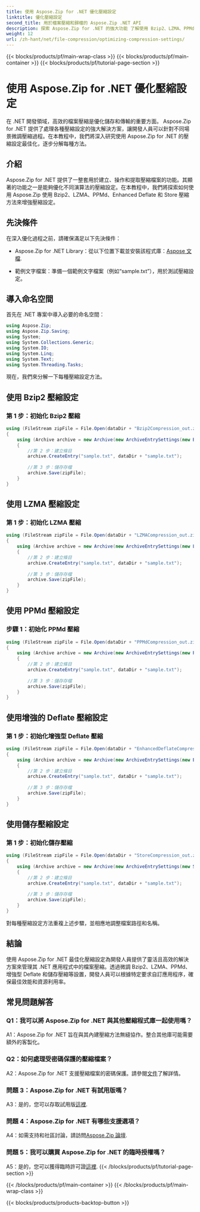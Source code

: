 ```yaml
---
title: 使用 Aspose.Zip for .NET 優化壓縮設定
linktitle: 優化壓縮設定
second_title: 用於檔案壓縮和歸檔的 Aspose.Zip .NET API
description: 探索 Aspose.Zip for .NET 的強大功能 了解使用 Bzip2、LZMA、PPMd、增強型 Deflate 和 Store 方法逐步優化壓縮設定。透過高效的檔案壓縮增強您的 .NET 應用程式。
weight: 12
url: /zh-hant/net/file-compression/optimizing-compression-settings/
---
```


{{< blocks/products/pf/main-wrap-class >}}
{{< blocks/products/pf/main-container >}}
{{< blocks/products/pf/tutorial-page-section >}}

# 使用 Aspose.Zip for .NET 優化壓縮設定

在 .NET 開發領域，高效的檔案壓縮是優化儲存和傳輸的重要方面。 Aspose.Zip for .NET 提供了處理各種壓縮設定的強大解決方案，讓開發人員可以針對不同場景微調壓縮過程。在本教程中，我們將深入研究使用 Aspose.Zip for .NET 的壓縮設定最佳化，逐步分解每種方法。

## 介紹

Aspose.Zip for .NET 提供了一整套用於建立、操作和提取壓縮檔案的功能。其顯著的功能之一是能夠優化不同演算法的壓縮設定。在本教程中，我們將探索如何使用 Aspose.Zip 使用 Bzip2、LZMA、PPMd、Enhanced Deflate 和 Store 壓縮方法來增強壓縮設定。

## 先決條件

在深入優化過程之前，請確保滿足以下先決條件：

-  Aspose.Zip for .NET Library：從以下位置下載並安裝該程式庫：[Aspose 文檔](https://reference.aspose.com/zip/net/).

- 範例文字檔案：準備一個範例文字檔案（例如“sample.txt”），用於測試壓縮設定。

## 導入命名空間

首先在 .NET 專案中導入必要的命名空間：

```csharp
using Aspose.Zip;
using Aspose.Zip.Saving;
using System;
using System.Collections.Generic;
using System.IO;
using System.Linq;
using System.Text;
using System.Threading.Tasks;
```

現在，我們來分解一下每種壓縮設定方法。

## 使用 Bzip2 壓縮設定

### 第 1 步：初始化 Bzip2 壓縮

```csharp
using (FileStream zipFile = File.Open(dataDir + "Bzip2Compression_out.zip", FileMode.Create))
{
    using (Archive archive = new Archive(new ArchiveEntrySettings(new Bzip2CompressionSettings())))
    {
        //第 2 步：建立條目
        archive.CreateEntry("sample.txt", dataDir + "sample.txt");
        
        //第 3 步：儲存存檔
        archive.Save(zipFile);
    }
}
```

## 使用 LZMA 壓縮設定

### 第 1 步：初始化 LZMA 壓縮

```csharp
using (FileStream zipFile = File.Open(dataDir + "LZMACompression_out.zip", FileMode.Create))
{
    using (Archive archive = new Archive(new ArchiveEntrySettings(new LzmaCompressionSettings())))
    {
        //第 2 步：建立條目
        archive.CreateEntry("sample.txt", dataDir + "sample.txt");
        
        //第 3 步：儲存存檔
        archive.Save(zipFile);
    }
}
```

## 使用 PPMd 壓縮設定

### 步驟 1：初始化 PPMd 壓縮

```csharp
using (FileStream zipFile = File.Open(dataDir + "PPMdCompression_out.zip", FileMode.Create))
{
    using (Archive archive = new Archive(new ArchiveEntrySettings(new PPMdCompressionSettings())))
    {
        //第 2 步：建立條目
        archive.CreateEntry("sample.txt", dataDir + "sample.txt");
        
        //第 3 步：儲存存檔
        archive.Save(zipFile);
    }
}
```

## 使用增強的 Deflate 壓縮設定

### 第 1 步：初始化增強型 Deflate 壓縮

```csharp
using (FileStream zipFile = File.Open(dataDir + "EnhancedDeflateCompression_out.zip", FileMode.Create))
{
    using (Archive archive = new Archive(new ArchiveEntrySettings(new EnhancedDeflateCompressionSettings())))
    {
        //第 2 步：建立條目
        archive.CreateEntry("sample.txt", dataDir + "sample.txt");
        
        //第 3 步：儲存存檔
        archive.Save(zipFile);
    }
}
```

## 使用儲存壓縮設定

### 第 1 步：初始化儲存壓縮

```csharp
using (FileStream zipFile = File.Open(dataDir + "StoreCompression_out.zip", FileMode.Create))
{
    using (Archive archive = new Archive(new ArchiveEntrySettings(new StoreCompressionSettings())))
    {
        //第 2 步：建立條目
        archive.CreateEntry("sample.txt", dataDir + "sample.txt");
        
        //第 3 步：儲存存檔
        archive.Save(zipFile);
    }
}
```

對每種壓縮設定方法重複上述步驟，並相應地調整檔案路徑和名稱。

## 結論

使用 Aspose.Zip for .NET 最佳化壓縮設定為開發人員提供了靈活且高效的解決方案來管理其 .NET 應用程式中的檔案壓縮。透過微調 Bzip2、LZMA、PPMd、增強型 Deflate 和儲存壓縮等設置，開發人員可以根據特定要求自訂應用程序，確保最佳效能和資源利用率。

## 常見問題解答

### Q1：我可以將 Aspose.Zip for .NET 與其他壓縮程式庫一起使用嗎？

A1：Aspose.Zip for .NET 旨在與其內建壓縮方法無縫協作。整合其他庫可能需要額外的客製化。

### Q2：如何處理受密碼保護的壓縮檔案？

 A2：Aspose.Zip for .NET 支援壓縮檔案的密碼保護。請參閱[文件](https://reference.aspose.com/zip/net/)了解詳情。

### 問題 3：Aspose.Zip for .NET 有試用版嗎？

 A3：是的，您可以存取試用版[這裡](https://releases.aspose.com/).

### 問題 4：Aspose.Zip for .NET 有哪些支援選項？

A4：如需支持和社區討論，請訪問[Aspose.Zip 論壇](https://forum.aspose.com/c/zip/37).

### 問題 5：我可以購買 Aspose.Zip for .NET 的臨時授權嗎？

 A5：是的，您可以獲得臨時許可證[這裡](https://purchase.aspose.com/temporary-license/).
{{< /blocks/products/pf/tutorial-page-section >}}

{{< /blocks/products/pf/main-container >}}
{{< /blocks/products/pf/main-wrap-class >}}

{{< blocks/products/products-backtop-button >}}
